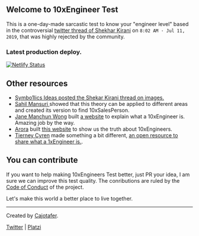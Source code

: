 ## Welcome to 10xEngineer Test

This is a one-day-made sarcastic test to know your "engineer level" based in the controversial [twitter thread of Shekhar Kirani](https://twitter.com/skirani/status/1149302828420067328) on `8:02 AM · Jul 11, 2019`, that was highly rejected by the community.

### Latest production deploy.

[![Netlify Status](https://api.netlify.com/api/v1/badges/0a5b853b-fcf5-4240-ade0-ef7f346f2e81/deploy-status)](https://app.netlify.com/sites/10xengineers/deploys)

## Other resources

- [Symbo1lics Ideas posted the Shekar Kirani thread on images.](https://twitter.com/Symbo1ics/status/1150141085580218368)
- [Sahil Mansuri ](https://twitter.com/SVMansuri/status/1150052033350660096)showed that this theory can be applied to different areas and created its version to find 10xSalesPerson.
- [Jane Manchun Wong](https://twitter.com/wongmjane) built [a website](http://10x.engineer/) to explain what a 10xEngineer is. Amazing job by the way.
- [Arora](https://twitter.com/AroraXD) built [this website](https://10xengineer.glitch.me/) to show us the truth about 10xEngineers.
- [Tierney Cyren](https://twitter.com/bitandbang) made something a bit different, [an open resource to share what a 1xEngineer is.](https://1x.engineer/).

## You can contribute

If you want to help making 10xEngineers Test better, just PR your idea, I am sure we can improve this test quality. The conributions are ruled by the [Code of Conduct](/cajotafer/10xengineers/blob/master/CODE_OF_CONDUCT.md) of the project.

Let's make this world a better place to live together.

---

Created by [Cajotafer](https://cajotafer.com).

[Twitter](https://twitter.com/cajotafer) | [Platzi](https://platzi.com/@Cajotafer/)
